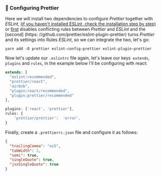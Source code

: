 ### 📌 Configuring Prettier

Here we will install two dependencies to configure _Prettier_ together with _ESLint_, [(if you haven't installed ESLint, check the installation step by step)](https://github.com/edsonjuniornarvaes/til/tree/master/code-patterns/eslint/eslint.md) or [first](https://github.com/prettier/eslint-config-prettier) disables conflicting rules between _Prettier_ and _ESLint_ and the [second] (https: //github.com/prettier/eslint-plugin-prettier) turns _Prettier_ and its settings into Rules _ESLint_, so we can integrate the two, let's go:

```console
yarn add -D prettier eslint-config-prettier eslint-plugin-prettier
```

Now let's update our `.eslintrc` file again, let's leave our keys` extends`, `plugins` and `rules`, in the example below I'll be configuring with react:

```js
extends: [
  "eslint:recommended",
  "prettier/react",
  "airbnb",
  "plugin:react/recommended",
  "plugin:prettier/recommended"
],
```

```js
plugins: ['react', 'prettier'],
rules: {
	'prettier/prettier':  'error',
}
```

Finally, create a `.prettierrc.json` file and configure it as follows:

```json
{
  "trailingComma": "es5",
  "tabWidth": 2,
  "semi": true,
  "singleQuote": true,
  "jsxSingleQuote": true
}
```
